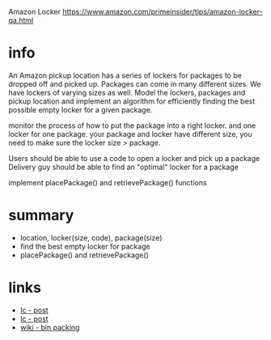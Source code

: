 Amazon Locker
https://www.amazon.com/primeinsider/tips/amazon-locker-qa.html

# info

An Amazon pickup location has a series of lockers for packages to be dropped off
and picked up. Packages can come in many different sizes. We have lockers of
varying sizes as well. Model the lockers, packages and pickup location and
implement an algorithm for efficiently finding the best possible empty locker
for a given package.

monitor the process of how to put the package into a right locker. and one
locker for one package. your package and locker have different size, you need to
make sure the locker size > package.

Users should be able to use a code to open a locker and pick up a package
Delivery guy should be able to find an "optimal" locker for a package

implement placePackage() and retrievePackage() functions

# summary

- location, locker(size, code), package(size)
- find the best empty locker for package
- placePackage() and retrievePackage()

# links

- [lc - post](https://leetcode.com/discuss/interview-question/1056942/Amazon-SDE-2-or-Virtual-Onsite-or-Finding-the-best-possible-empty-locker-for-a-given-package)
- [lc - post](https://leetcode.com/discuss/interview-question/862940/Amazon-Onsite-question-SDE2-Seattle)
- [wiki - bin packing](https://en.wikipedia.org/wiki/Bin_packing_problem)
